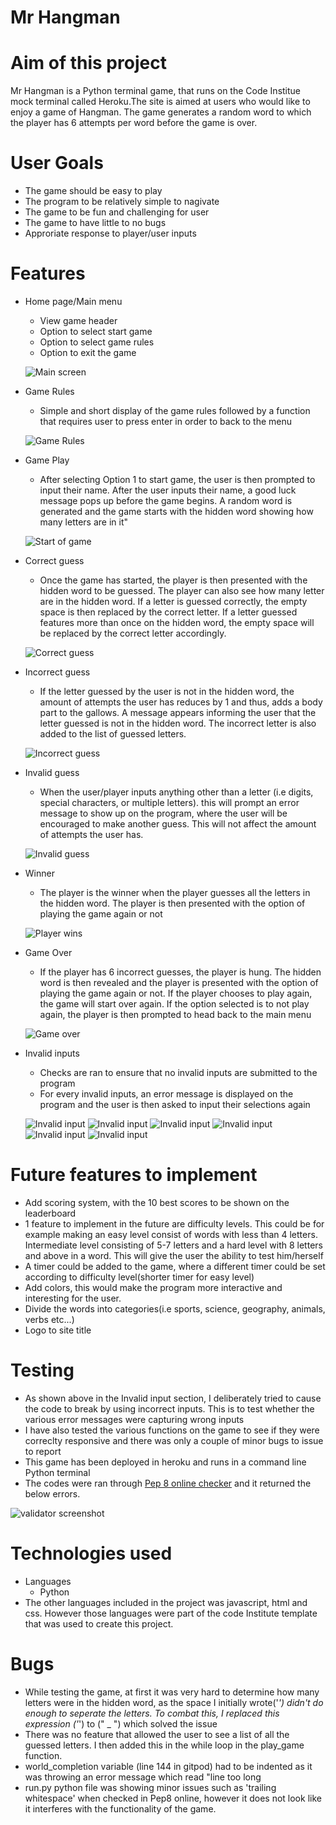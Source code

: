 # Mr Hangman 

# Aim of this project

Mr Hangman is a Python terminal game, that runs on the Code Institue mock terminal called Heroku.The site is aimed at users who would like to enjoy a game of Hangman. The game generates a random word to which the player has 6 attempts per word before the game is over.


# User Goals 

* The game should be easy to play
* The program to be relatively simple to nagivate
* The game to be fun and challenging for user
* The game to have little to no bugs
* Approriate response to player/user inputs

# **Features** #

* Home page/Main menu
  * View game header
  * Option to select start game
  * Option to select game rules
  * Option to exit the game

  ![Main screen](/screenshots/Main%20menu.png) 

* Game Rules
  * Simple and short display of the game rules followed by a function that requires user to press enter 
  in order to back to the menu

  ![Game Rules](/screenshots/Game%20Rules.png)

* Game Play
  * After selecting Option 1 to start game, the user is then prompted to input their name. After the user inputs their
  name, a good luck message pops up before the game begins. A random word is generated and the game starts with the hidden word showing how many letters are in it"

  ![Start of game](/screenshots/Game%20play.png)

* Correct guess
  * Once the game has started, the player is then presented with the hidden word to be guessed. The player can also see
  how many letter are in the hidden word. If a letter is guessed correctly, the empty space is then replaced by the correct letter. If a letter guessed features more than once on the hidden word, the empty space will be replaced by the correct letter accordingly.


  ![Correct guess](/screenshots/Correct%20guess.png)


* Incorrect guess 
  * If the letter guessed by the user is not in the hidden word, the amount of attempts the user has reduces by 1 
  and thus, adds a body part to the gallows. A message appears informing the user that the letter guessed is not in the hidden word. The incorrect letter is also added to the list of guessed letters.


  ![Incorrect guess](/screenshots/Incorrect%20guess.png)


* Invalid guess
  * When the user/player inputs anything other than a letter (i.e digits, special characters, or multiple letters). this will prompt an error message to show up on the program, where the user will be encouraged to make another guess.
  This will not affect the amount of attempts the user has.


  ![Invalid guess](/screenshots/Invalid%20guess.png)

* Winner 
  * The player is the winner when the player guesses all the letters in the hidden word. The player is then presented with the option of playing the game again or not


  ![Player wins](/screenshots/Player%20wins.png)


* Game Over 
  * If the player has 6 incorrect guesses, the player is hung. The hidden word is then revealed and the player is presented with the option of playing the game again or not. If the player chooses to play again, the game will start over again. If the option selected is to not play again, the player is then prompted to head back to the main menu


  ![Game over](/screenshots/Game%20over.png)

* Invalid inputs
  * Checks are ran to ensure that no invalid inputs are submitted to the program
  * For every invalid inputs, an error message is displayed on the program and the user is then asked to input their selections again


  ![Invalid input](/screenshots/Invalid%20input%201.png)
  ![Invalid input](/screenshots/invalid%20input%202.png)
  ![Invalid input](/screenshots/Invalid%20input%203.png)
  ![Invalid input](/screenshots/Invalid%20input%204.png)
  ![Invalid input](/screenshots/Invalid%20input%205.png)
  ![Invalid input](/screenshots/Invalid%20input%206.png)

# Future features to implement 

* Add scoring system, with the 10 best scores to be shown on the leaderboard
* 1 feature to implement in the future are difficulty levels. This could be for example making an easy level consist of words with less than 4 letters. Intermediate level consisting of 5-7 letters and a hard level with 8 letters and above in a word. This will give the user the ability to test him/herself
* A timer could be added to the game, where a different timer could be set according to difficulty level(shorter timer for easy level)
* Add colors, this would make the program more interactive and interesting for the user.
* Divide the words into categories(i.e sports, science, geography, animals, verbs etc...)
* Logo to site title

# Testing

* As shown above in the Invalid input section, I deliberately tried to cause the code to break by using incorrect inputs. This is to test whether the various error messages were capturing wrong inputs
* I have also tested the various functions on the game to see if they were correclty responsive and there was only a couple of minor bugs to issue to report
* This game has been deployed in heroku and runs in a command line Python terminal
* The codes were ran through [Pep 8 online checker](http://pep8online.com/) and it returned the below errors.

![validator screenshot](/screenshots/Pep8%20screenshot.png)

# Technologies used 

* Languages 
  * Python
* The other languages included in the project was javascript, html and css. However those languages were part of the code Institute template that was used to create this project.

# Bugs

* While testing the game, at first it was very hard to determine how many letters were in the hidden word, as the space I initially wrote('_') didn't do enough to seperate the letters. To combat this, I replaced this expression ('_') to (" _ ") which solved the issue
* There was no feature that allowed the user to see a list of all the guessed letters. I then added this in the while loop in the play_game function.
* world_completion variable (line 144 in gitpod) had to be indented as it was throwing an error message which read "line too long
* run.py python file was showing minor issues such as 'trailing whitespace' when checked in Pep8 online, however it does not look like it interferes with the functionality of the game.





